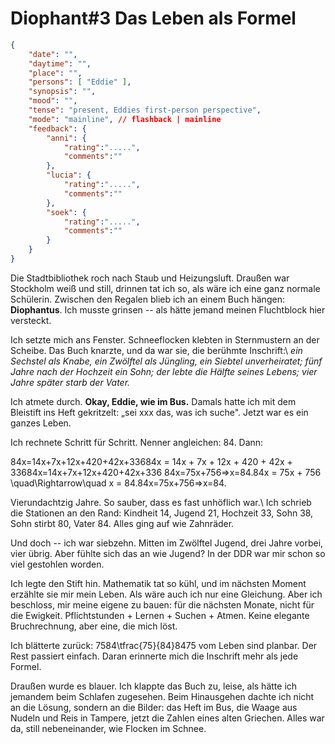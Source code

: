# Diophant#3 Das Leben als Formel

```json
{
    "date": "",
    "daytime": "",
    "place": "",
    "persons": [ "Eddie" ],
    "synopsis": "",
    "mood": "",
    "tense": "present, Eddies first-person perspective",
    "mode": "mainline", // flashback | mainline
    "feedback": {
        "anni": {
            "rating":".....",
            "comments":""
        },
        "lucia": {
            "rating":".....",
            "comments":""
        },
        "soek": {
            "rating":".....",
            "comments":""
        }
    }
}
```

Die Stadtbibliothek roch nach Staub und Heizungsluft. Draußen war Stockholm weiß
und still, drinnen tat ich so, als wäre ich eine ganz normale Schülerin.
Zwischen den Regalen blieb ich an einem Buch hängen: **Diophantus**. Ich musste
grinsen -- als hätte jemand meinen Fluchtblock hier versteckt.

Ich setzte mich ans Fenster. Schneeflocken klebten in Sternmustern an der
Scheibe. Das Buch knarzte, und da war sie, die berühmte Inschrift:\ *ein
Sechstel als Knabe, ein Zwölftel als Jüngling, ein Siebtel unverheiratet; fünf
Jahre nach der Hochzeit ein Sohn; der lebte die Hälfte seines Lebens; vier Jahre
später starb der Vater.*

Ich atmete durch. **Okay, Eddie, wie im Bus.** Damals hatte ich mit dem
Bleistift ins Heft gekritzelt: „sei xxx das, was ich suche". Jetzt war es ein
ganzes Leben.

Ich rechnete Schritt für Schritt. Nenner angleichen: 84. Dann:

84x=14x+7x+12x+420+42x+33684x = 14x + 7x + 12x + 420 + 42x +
33684x=14x+7x+12x+420+42x+336 84x=75x+756=>x=84.84x = 75x + 756
\\quad\\Rightarrow\\quad x = 84.84x=75x+756=>x=84.

Vierundachtzig Jahre. So sauber, dass es fast unhöflich war.\ Ich schrieb die
Stationen an den Rand: Kindheit 14, Jugend 21, Hochzeit 33, Sohn 38, Sohn stirbt
80, Vater 84. Alles ging auf wie Zahnräder.

Und doch -- ich war siebzehn. Mitten im Zwölftel Jugend, drei Jahre vorbei, vier
übrig. Aber fühlte sich das an wie Jugend? In der DDR war mir schon so viel
gestohlen worden.

Ich legte den Stift hin. Mathematik tat so kühl, und im nächsten Moment erzählte
sie mir mein Leben. Als wäre auch ich nur eine Gleichung. Aber ich beschloss,
mir meine eigene zu bauen: für die nächsten Monate, nicht für die Ewigkeit.
Pflichtstunden + Lernen + Suchen + Atmen. Keine elegante Bruchrechnung, aber
eine, die mich löst.

Ich blätterte zurück: 7584\\tfrac{75}{84}8475​ vom Leben sind planbar. Der Rest
passiert einfach. Daran erinnerte mich die Inschrift mehr als jede Formel.

Draußen wurde es blauer. Ich klappte das Buch zu, leise, als hätte ich jemandem
beim Schlafen zugesehen. Beim Hinausgehen dachte ich nicht an die Lösung,
sondern an die Bilder: das Heft im Bus, die Waage aus Nudeln und Reis in
Tampere, jetzt die Zahlen eines alten Griechen. Alles war da, still
nebeneinander, wie Flocken im Schnee.
